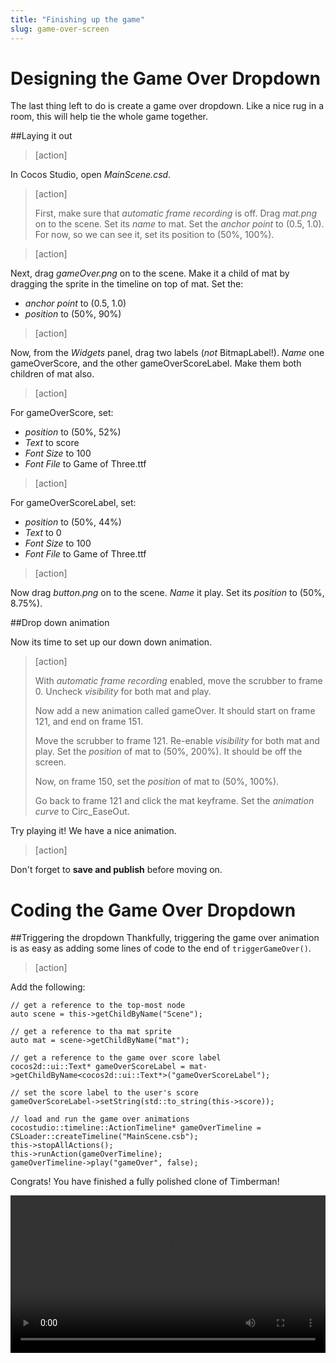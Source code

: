 ```yaml
---
title: "Finishing up the game"
slug: game-over-screen
---     
```


Designing the Game Over Dropdown
=============================

The last thing left to do is create a game over dropdown. Like a nice rug in a room, this will help tie the whole game together.

##Laying it out

> [action]
> 
In Cocos Studio, open *MainScene.csd*. 

> [action]
> 
> First, make sure that *automatic frame recording* is off. Drag *mat.png* on to the scene. Set its *name* to mat. Set the *anchor point* to (0.5, 1.0). For now, so we can see it, set its position to (50%, 100%).

> [action]
> 
Next, drag *gameOver.png* on to the scene. Make it a child of mat by dragging the sprite in the timeline on top of mat. Set the:
- *anchor point* to (0.5, 1.0)
- *position* to (50%, 90%)

> [action]
> 
Now, from the *Widgets* panel, drag two labels (*not* BitmapLabel!). *Name* one gameOverScore, and the other gameOverScoreLabel. Make them both children of mat also.

> [action]
> 
For gameOverScore, set:
- *position* to (50%, 52%)
- *Text* to score
- *Font Size* to 100
- *Font File* to Game of Three.ttf

> [action]
> 
For gameOverScoreLabel, set:
- *position* to (50%, 44%)
- *Text* to 0
- *Font Size* to 100
- *Font File* to Game of Three.ttf

> [action]
> 
Now drag *button.png* on to the scene. *Name* it play. Set its *position* to (50%, 8.75%).

##Drop down animation

Now its time to set up our down down animation.

> [action]
> 
> With *automatic frame recording* enabled, move the scrubber to frame 0. Uncheck *visibility* for both mat and play.
> 
> Now add a new animation called gameOver. It should start on frame 121, and end on frame 151.
> 
> Move the scrubber to frame 121. Re-enable *visibility* for both mat and play. Set the *position* of mat to (50%, 200%). It should be off the screen.
> 
> Now, on frame 150, set the *position* of mat to (50%, 100%).
> 
> Go back to frame 121 and click the mat keyframe. Set the *animation curve* to Circ_EaseOut.

Try playing it! We have a nice animation.

> [action]
> 
Don't forget to **save and publish** before moving on.

Coding the Game Over Dropdown
==========================

##Triggering the dropdown
Thankfully, triggering the game over animation is as easy as adding some lines of code to the end of `triggerGameOver()`.

> [action]
> 
Add the following:
>
    // get a reference to the top-most node
    auto scene = this->getChildByName("Scene");
>   
    // get a reference to tha mat sprite
    auto mat = scene->getChildByName("mat");
>   
    // get a reference to the game over score label
    cocos2d::ui::Text* gameOverScoreLabel = mat->getChildByName<cocos2d::ui::Text*>("gameOverScoreLabel");
>   
    // set the score label to the user's score
    gameOverScoreLabel->setString(std::to_string(this->score));
>   
    // load and run the game over animations
    cocostudio::timeline::ActionTimeline* gameOverTimeline = CSLoader::createTimeline("MainScene.csb");
    this->stopAllActions();
    this->runAction(gameOverTimeline);
    gameOverTimeline->play("gameOver", false);

Congrats! You have finished a fully polished clone of Timberman!

<video width="100%" controls>
	<source src="https://s3.amazonaws.com/mgwu-misc/Sushi+Neko+Cpp/finalGameOver.mov" type="video/mp4">
</video>

